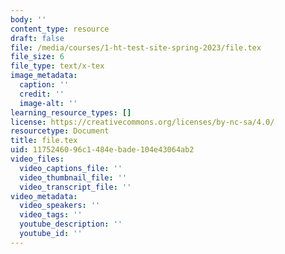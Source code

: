 ```yaml
---
body: ''
content_type: resource
draft: false
file: /media/courses/1-ht-test-site-spring-2023/file.tex
file_size: 6
file_type: text/x-tex
image_metadata:
  caption: ''
  credit: ''
  image-alt: ''
learning_resource_types: []
license: https://creativecommons.org/licenses/by-nc-sa/4.0/
resourcetype: Document
title: file.tex
uid: 11752460-96c1-484e-bade-104e43064ab2
video_files:
  video_captions_file: ''
  video_thumbnail_file: ''
  video_transcript_file: ''
video_metadata:
  video_speakers: ''
  video_tags: ''
  youtube_description: ''
  youtube_id: ''
---
```

